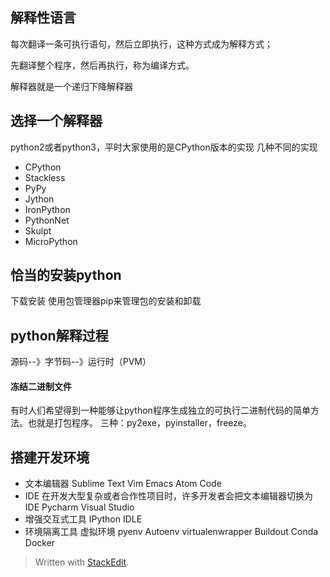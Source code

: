 ## 解释性语言
每次翻译一条可执行语句，然后立即执行，这种方式成为解释方式；

先翻译整个程序，然后再执行，称为编译方式。

解释器就是一个递归下降解释器
## 选择一个解释器
python2或者python3，平时大家使用的是CPython版本的实现
几种不同的实现
- CPython
- Stackless
- PyPy
- Jython
- IronPython
- PythonNet
- Skulpt
- MicroPython
## 恰当的安装python
下载安装
使用包管理器pip来管理包的安装和卸载
## python解释过程
源码--》字节码--》运行时（PVM）
#### 冻结二进制文件
有时人们希望得到一种能够让python程序生成独立的可执行二进制代码的简单方法。也就是打包程序。
三种：py2exe，pyinstaller，freeze。

## 搭建开发环境
- 文本编辑器
Sublime Text
Vim
Emacs
Atom
Code
- IDE
在开发大型复杂或者合作性项目时，许多开发者会把文本编辑器切换为IDE
Pycharm
Visual Studio
- 增强交互式工具
IPython
IDLE
- 环境隔离工具
虚拟环境
pyenv
Autoenv
virtualenwrapper
Buildout
Conda
Docker
> Written with [StackEdit](https://stackedit.io/).
<!--stackedit_data:
eyJoaXN0b3J5IjpbLTE4MjY2MTg2MDQsLTE2OTU5NjIyMTFdfQ
==
-->

